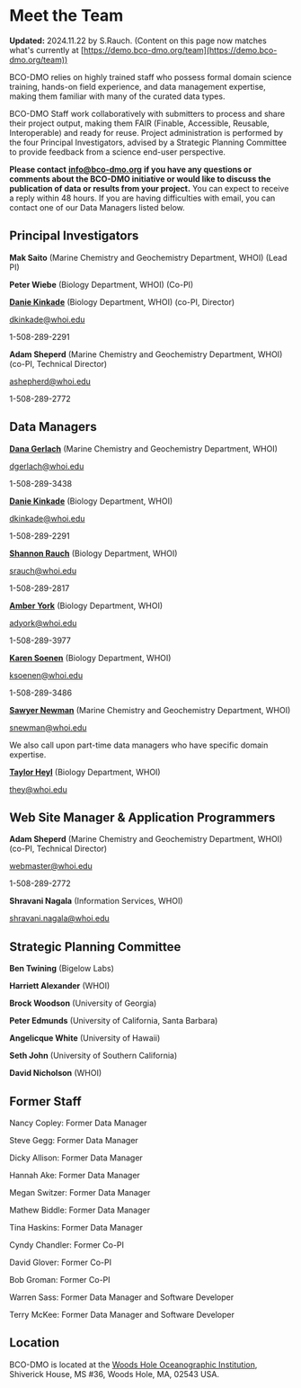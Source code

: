 # Meet the Team

**Updated:** 2024.11.22 by S.Rauch. (Content on this page now matches what's currently at [https://demo.bco-dmo.org/team](https://demo.bco-dmo.org/team))



BCO-DMO relies on highly trained staff who possess formal domain science training, hands-on field experience, and data management expertise, making them familiar with many of the curated data types.

BCO-DMO Staff work collaboratively with submitters to process and share their project output, making them FAIR (Finable, Accessible, Reusable, Interoperable) and ready for reuse. Project administration is performed by the four Principal Investigators, advised by a Strategic Planning Committee to provide feedback from a science end-user perspective.

**Please contact** [**info@bco-dmo.org**](https://emailto:info@bco-dmo.org) **if you have any questions or comments about the BCO-DMO initiative or would like to discuss the publication of data or results from your project.** You can expect to receive a reply within 48 hours. If you are having difficulties with email, you can contact one of our Data Managers listed below.

## Principal Investigators

**Mak Saito** (Marine Chemistry and Geochemistry Department, WHOI) (Lead PI)

**Peter Wiebe** (Biology Department, WHOI) (Co-PI)

[**Danie Kinkade**](https://www2.whoi.edu/staff/dkinkade/) (Biology Department, WHOI) (co-PI, Director)

[dkinkade@whoi.edu](https://emailto:dkinkade@whoi.edu)

1-508-289-2291

**Adam Sheperd** (Marine Chemistry and Geochemistry Department, WHOI) (co-PI, Technical Director)

[ashepherd@whoi.edu](https://emailto:ashepherd@whoi.edu)

1-508-289-2772

## Data Managers

[**Dana Gerlach**](https://www.whoi.edu/profile/dgerlach/) (Marine Chemistry and Geochemistry Department, WHOI)

[dgerlach@whoi.edu](https://emailto:dgerlach@whoi.edu)

1-508-289-3438

[**Danie Kinkade**](https://www2.whoi.edu/staff/dkinkade/) (Biology Department, WHOI)

[dkinkade@whoi.edu](https://emailto:dkinkade@whoi.edu)

1-508-289-2291

[**Shannon Rauch**](https://www.whoi.edu/profile/srauch/) (Biology Department, WHOI)

[srauch@whoi.edu](https://emailto:srauch@whoi.edu)

1-508-289-2817

[**Amber York**](https://www.whoi.edu/profile/adyork/) (Biology Department, WHOI)

[adyork@whoi.edu](https://emailto:adyork@whoi.edu)

1-508-289-3977

[**Karen Soenen**](https://www.whoi.edu/profile/ksoenen/) (Biology Department, WHOI)

[ksoenen@whoi.edu](https://emailto:ksoenen@whoi.edu)

1-508-289-3486

[**Sawyer Newman**](https://www.whoi.edu/profile/snewman/) (Marine Chemistry and Geochemistry Department, WHOI)

[snewman@whoi.edu](https://emailto:snewman@whoi.edu)

We also call upon part-time data managers who have specific domain expertise.

[**Taylor Heyl**](https://www.whoi.edu/profile/theyl/) (Biology Department, WHOI)

[they@whoi.edu](https://emailto:they@whoi.edu)

## Web Site Manager & Application Programmers

**Adam Sheperd** (Marine Chemistry and Geochemistry Department, WHOI) (co-PI, Technical Director)

[webmaster@whoi.edu](https://emailto:webmaster@whoi.edu)

1-508-289-2772

**Shravani Nagala** (Information Services, WHOI)

[shravani.nagala@whoi.edu](https://emailto:shravani.nagala@whoi.edu)

## Strategic Planning Committee

**Ben Twining** (Bigelow Labs)

**Harriett Alexander** (WHOI)

**Brock Woodson** (University of Georgia)

**Peter Edmunds** (University of California, Santa Barbara)

**Angelicque White** (University of Hawaii)

**Seth John** (University of Southern California)

**David Nicholson** (WHOI)&#x20;

## Former Staff

Nancy Copley: Former Data Manager

Steve Gegg: Former Data Manager

Dicky Allison: Former Data Manager

Hannah Ake: Former Data Manager

Megan Switzer: Former Data Manager

Mathew Biddle: Former Data Manager

Tina Haskins: Former Data Manager

Cyndy Chandler: Former Co-PI

David Glover: Former Co-PI

Bob Groman: Former Co-PI

Warren Sass: Former Data Manager and Software Developer

Terry McKee: Former Data Manager and Software Developer

## Location

BCO-DMO is located at the [Woods Hole Oceanographic Institution](http://www.whoi.edu/), Shiverick House, MS #36, Woods Hole, MA, 02543 USA.

##
